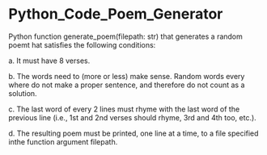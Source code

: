 # Python_Code_Poem_Generator
Python function generate_poem(filepath: str) that generates a random poemt hat satisfies the following conditions:

a. It must have 8 verses.

b. The words need to (more or less) make sense. Random words every where do not make a proper sentence, and therefore do not count as a solution.

c. The last word of every 2 lines must rhyme with the last word of the previous line (i.e., 1st and 2nd verses should rhyme, 3rd and 4th too, etc.).

d. The resulting poem must be printed, one line at a time, to a file specified inthe function argument filepath.
